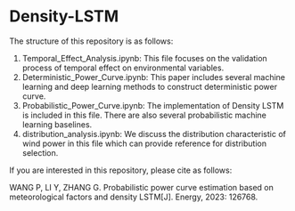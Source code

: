 # Density-LSTM
The structure of this repository is as follows:

1. Temporal_Effect_Analysis.ipynb: This file focuses on the validation process of temporal effect on environmental variables.
2. Deterministic_Power_Curve.ipynb: This paper includes several machine learning and deep learning methods to construct deterministic power curve.
3. Probabilistic_Power_Curve.ipynb: The implementation of Density LSTM is included in this file. There are also several probabilistic machine learning baselines.
4. distribution_analysis.ipynb: We discuss the distribution characteristic of wind power in this file which can provide reference for distribution selection.

If you are interested in this repository, please cite as follows:

WANG P, LI Y, ZHANG G. Probabilistic power curve estimation based on meteorological factors and density LSTM[J]. Energy, 2023: 126768.
